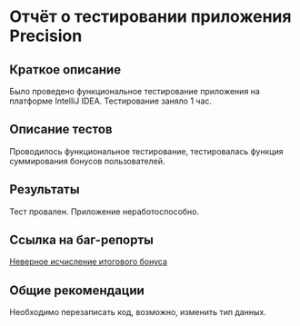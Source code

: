 # Отчёт о тестировании приложения Precision

## Краткое описание

Было проведено функциональное тестирование приложения на платформе IntelliJ IDEA. Тестирование заняло 1 час. 

## Описание тестов
Проводилось функциональное тестирование, тестировалась функция суммирования бонусов пользователей.


## Результаты

Тест провален. Приложение неработоспособно.

## Ссылка на баг-репорты 
<p> <a href="https://github.com/TestDiana/java4/issues/2">Неверное исчисление итогового бонуса</a></p>

## Общие рекомендации

Необходимо перезаписать код, возможно, изменить тип данных. 